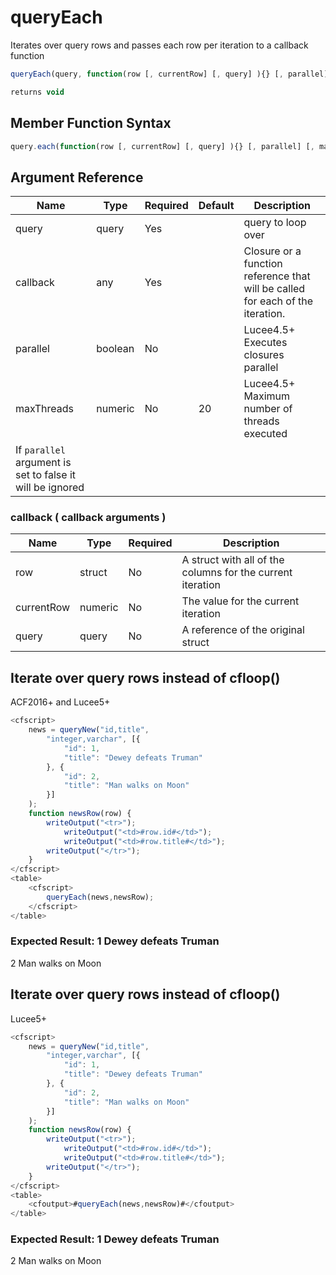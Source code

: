 # queryEach

Iterates over query rows and passes each row per iteration to a callback function

```javascript
queryEach(query, function(row [, currentRow] [, query] ){} [, parallel] [, maxThreads])
```

```javascript
returns void
```

## Member Function Syntax

```javascript
query.each(function(row [, currentRow] [, query] ){} [, parallel] [, maxThreads])
```

## Argument Reference

| Name | Type | Required | Default | Description |
| --- | --- | --- | --- | --- |
| query | query | Yes |  | query to loop over |
| callback | any | Yes |  | Closure or a function reference that will be called for each of the iteration. |
| parallel | boolean | No |  | Lucee4.5+ Executes closures parallel |
| maxThreads | numeric | No | 20 | Lucee4.5+ Maximum number of threads executed
If `parallel` argument is set to false it will be ignored |

### callback ( callback arguments )
| Name | Type | Required | Description |
| --- | --- | --- | --- |
| row | struct | No | A struct with all of the columns for the current iteration |
| currentRow | numeric | No | The value for the current iteration |
| query | query | No | A reference of the original struct |

## Iterate over query rows instead of cfloop()

ACF2016+ and Lucee5+

```javascript
<cfscript>
    news = queryNew("id,title",
    	"integer,varchar", [{
    		"id": 1,
    		"title": "Dewey defeats Truman"
    	}, {
    		"id": 2,
    		"title": "Man walks on Moon"
    	}]
    );
    function newsRow(row) {
        writeOutput("<tr>");
            writeOutput("<td>#row.id#</td>");
            writeOutput("<td>#row.title#</td>");
        writeOutput("</tr>");
    }
</cfscript>
<table>
    <cfscript>
        queryEach(news,newsRow);
    </cfscript>
</table>
```

### Expected Result: 1 Dewey defeats Truman
2 Man walks on Moon

## Iterate over query rows instead of cfloop()

Lucee5+

```javascript
<cfscript>
    news = queryNew("id,title",
    	"integer,varchar", [{
    		"id": 1,
    		"title": "Dewey defeats Truman"
    	}, {
    		"id": 2,
    		"title": "Man walks on Moon"
    	}]
    );
    function newsRow(row) {
        writeOutput("<tr>");
            writeOutput("<td>#row.id#</td>");
            writeOutput("<td>#row.title#</td>");
        writeOutput("</tr>");
    }
</cfscript>
<table>
    <cfoutput>#queryEach(news,newsRow)#</cfoutput>
</table>
```

### Expected Result: 1 Dewey defeats Truman
2 Man walks on Moon
